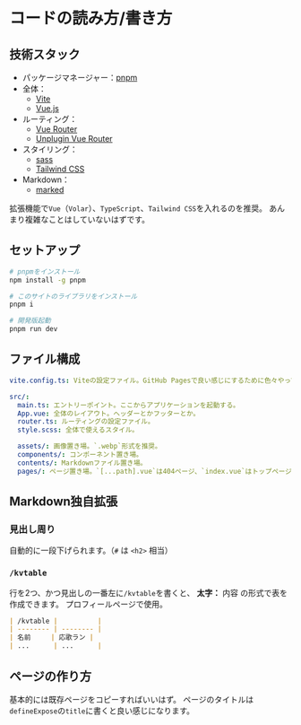 # コードの読み方/書き方

## 技術スタック

- パッケージマネージャー：[pnpm](https://pnpm.io)
- 全体：
  - [Vite](https://vitejs.dev/)
  - [Vue.js](https://ja.vuejs.org/)
- ルーティング：
  - [Vue Router](https://router.vuejs.org/)
  - [Unplugin Vue Router](https://uvr.esm.is/introduction)
- スタイリング：
  - [sass](https://sass-lang.com/)
  - [Tailwind CSS](https://tailwindcss.com/)
- Markdown：
  - [marked](https://marked.js.org/)

拡張機能で`Vue`（`Volar`）、`TypeScript`、`Tailwind CSS`を入れるのを推奨。
あんまり複雑なことはしていないはずです。

## セットアップ

```bash
# pnpmをインストール
npm install -g pnpm

# このサイトのライブラリをインストール
pnpm i

# 開発版起動
pnpm run dev
```

## ファイル構成

```yml
vite.config.ts: Viteの設定ファイル。GitHub Pagesで良い感じにするために色々やってるのでコメントを参照。

src/:
  main.ts: エントリーポイント。ここからアプリケーションを起動する。
  App.vue: 全体のレイアウト。ヘッダーとかフッターとか。
  router.ts: ルーティングの設定ファイル。
  style.scss: 全体で使えるスタイル。

  assets/: 画像置き場。`.webp`形式を推奨。
  components/: コンポーネント置き場。
  contents/: Markdownファイル置き場。
  pages/: ページ置き場。`[...path].vue`は404ページ、`index.vue`はトップページ。
```

## Markdown独自拡張

### 見出し周り

自動的に一段下げられます。（`#` は `<h2>` 相当）

### `/kvtable`

行を2つ、かつ見出しの一番左に`/kvtable`を書くと、 **太字：** 内容 の形式で表を作成できます。
プロフィールページで使用。

```markdown
| /kvtable |          |
| -------- | -------- |
| 名前     | 応歌ラン |
| ...      | ...      |
```

## ページの作り方

基本的には既存ページをコピーすればいいはず。
ページのタイトルは`defineExpose`の`title`に書くと良い感じになります。
